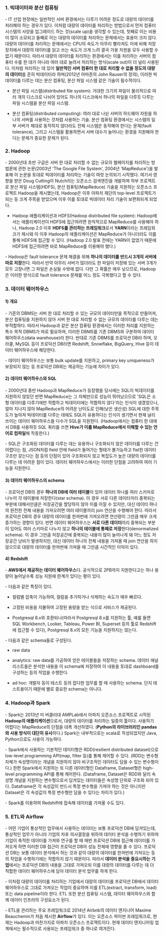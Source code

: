 ### 1. 빅데이터와 분산 컴퓨팅

\- IT 산업 현장에는 일반적인 서버 환경에서는 다루기 어려운 정도로 대량의 데이터를 처리해야 하는 경우가 있다. 이처럼 대량의 데이터를 처리하는 방법으로서 먼저 컴퓨터 시스템의 사양을 업그레이드 하는 것(scale up)을 생각할 수 있는데, 첫째로 이는 비용이 많이 소모되고 둘째로 이는 대량의 데이터를 처리하는 문제에서는 효용이 크지 않다. 대량의 데이터를 처리하는 문제에서는 CPU의 속도가 아무리 빨라져도 이에 비해 저장장치에서 대량의 데이터를 읽고 쓰는 속도가 크게 느려 결국 가용 자원을 모두 사용할 수 없기 때문이다. 따라서 대량의 데이터를 처리하는 환경에서는 이를 처리하는 서버의 컴퓨터 수를 한 대가 아니라 여러 대로 늘려서 처리하는 방식(scale out)이 더 널리 사용된다. 이처럼 처리하는 데 있어 **일반적인 서버 컴퓨터 한 대로 처리할 수 없을 정도의 대량의 데이터**를 흔히 빅데이터라 하며(2012년 아마존의 John Rauser의 정의), 이러한 빅데이터를 다루는 데는 분산 컴퓨팅, 분산 파일 시스템 같은 기술이 필수적이다.

- 분산 파일 시스템(distributed file system): 거대한 크기의 파일이 물리적으로 여러 개의 디스크로 나뉘어 있어도 하나의 디스크에서 하나의 파일을 다루듯 다루는 파일 시스템을 분산 파일 시스템.

- 분산 컴퓨팅(distributed computing): 여러 대로 나뉜 서버의 하드웨어 자원을 하나의 서버를 사용하는 것처럼 사용하는 기술. 분산 컴퓨팅 환경에서는 시스템의 일부 서버가 제대로 동작하지 않더라도 전체 시스템은 동작해야 한다는 문제(fault tolerance), 그리고 시스템을 활용하면서 서버 대수가 늘어나는 환경을 지원해야 한다는 문제가 중요한 문제가 된다.


### 2. Hadoop

\- 2000년대 초반 구글은 서버 한 대로 처리할 수 없는 규모의 웹페이지를 처리하는 방법론에 관한 논문(2003년 'The Google File System', 2004년 'MapReduce')을 발표해 이 논문을 토대로 빅데이터를 처리하는 기술이 여럿 논의되기 시작했다. 여기서 영향을 받은 Doug Cutting이 Nutch라는 오픈소스 검색엔진을 개발하며 하부 프로젝트로 분산 파일 시스템(HDFS), 분산 컴퓨팅(MapReduce) 기술을 지원하는 오픈소스 프로젝트 Hadoop을 제시했는데, Hadoop은 이후 아파치 재단의 top-level 프로젝트가 되는 등 크게 주목을 받았으며 이후 이를 토대로 빅데이터 처리 기술이 보편화되게 되었다.

- Hadoop 애플리케이션과 HDFS(Hadoop distributed file system): Hadoop에서는 애플리케이션이 HDFS에 접근하려면 원칙적으로 MapReduce를 사용해야 하나, Hadoop 2.0 이후 **HDFS를 관리하는 프레임워크**로서 **YARN**이라는 프레임워크가 제시돼 이 이후 Hadoop의 애플리케이션은 MapReduce가 아니더라도 이를 통해 HDFS에 접근할 수 있다. (Hadoop 2.0 발표 전에는 YARN이 없었기 때문에 HDFS에 접근하려면 바로 MapReduce를 이용해야 했다.)

\- Hadoop은 fault tolerance 문제 해결을 위해 **하나의 데이터를 반드시 3개의 서버에 따로 저장**한다. 따라서 만약 아무리 서버가 많더라도 한 파일이 저장돼 있는 서버 3개가 모두 고장나면 그 파일은 손실될 수밖에 없다. 다만 그 확률은 매우 낮으므로, Hadoop은 이러한 방식으로 fault tolerance 문제를 어느 정도 극복했다고 할 수 있다.



### 3. 데이터 웨어하우스

#### 1) 개요

\- 기존의 DBMS는 서버 한 대로 처리할 수 있는 규모의 데이터만을 목적으로 만들어져, 분산 컴퓨팅을 지원하지 않아 서버 한 대로 처리할 수 없는 규모의 데이터를 다루는 데는 부적합하다. 따라서 Hadoop과 같은 분산 컴퓨팅 환경에서는 이러한 처리를 지원하는 특수 목적 DBMS가 따로 필요하며, 이러한 DBMS를 기존 DBMS와 구분하여 데이터 웨어하우스(data warehouse)라 한다. 반대로 기존 DBMS를 프로덕션 DB라 하며, 오라클, MySQL 등이 프로덕션 DB라면 Redshift, Snowflake, BigQuery, Hive 등이 데이터 웨어하우스에 해당한다. 

\- 데이터 웨어하우스는 보통 bulk update를 지원하고, primary key uniqueness가 보장되지 않는 등 프로덕션 DB와는 제공하는 기능에 차이가 있다.

#### 2) 데이터 웨어하우스와 SQL

\- 2000년대 중반 Hadoop과 MapReduce가 등장했을 당시에는 SQL이 빅데이터를 지원하지 않았던 반면 MapReduce는 그 자체만으로 성능이 뛰어났으므로 'SQL은 소형 데이터를 다루기에만 적합하고 빅데이터에는 적합하지 않다'라는 인식이 생겼었으나, 얼마 지나지 않아  MapReduce의 어려운 난이도로 인해(낮은 생산성) SQL에 대한 주목도가 높아져 빅데이터를 다루는 데에도 SQL이 유용하다는 인식이 생기면서 현재 널리 쓰이는 데이터 웨어하우스들 다수가 SQL을 지원한다. (Hadoop에서는 컴퓨터 한 대에서 DB를 사용하듯 SQL 쿼리를 쓰면 **Hive가 이를 MapReduce에서 이해할 수 있는 언어로 컴파일**해 작동한다.)

\- SQL은 구조화된 데이터를 다루는 데는 유용하나 구조화되지 않은 데이터를 다루는 건 어렵다는 점, JSON처럼 field 안에 field가 들어가는 형태가 불가능하고 flat한 데이터 구조만 갖는다는 점 등의 단점이 있어 구조화되지 않고 복잡도가 높은 대량의 데이터를 다루는 데 어려운 점이 있다. 데이터 웨어하우스에서는 이러한 단점을 고려하여 여러 기능을 지원한다.


#### 3) 데이터 웨어하우스의 schema

\- 프로덕션 DB의 경우 **하나의 DB에 여러 테이블**이 있어 데이터 하나를 여러 스키마로 나누어 각 테이블에 저장한다(star schema). 이 경우 서로 다른 데이터끼리 중복되는 부분에 대해서만큼은 저장공간을 할당하지 않아 이를 아낄 수 있지만, 대신 데이터 하나의 완전한 전체 내용을 가져오려면 여러 테이블끼리 join 연산을 수행해야 한다. 따라서 프로덕션 DB의 경우 대량의 데이터를 한꺼번에 가져오려면 연산량이 그만큼 매우 크게 증가하는 경향이 있다. 반면 데이터 웨어하우스는 **서로 다른 데이터**끼리 중복되는 부분이 있어도 여러 스키마로 나누지 않고 **하나의 테이블에 통째로 저장**한다(denormalized schema). 이 경우 그만큼 저장공간에 중복되는 내용이 많이 늘어나게 돼 어느 정도 저장공간 낭비가 발생하지만, 대신 데이터 하나의 전체 내용을 가져올 때 join 연산을 하지 않으므로 대량의 데이터를 한꺼번에 가져올 때 그만큼 시간적인 이익이 있다.


#### 4) Redshift

\- **AWS에서 제공하는 데이터 웨어하우스**다. 공식적으로 2PB까지 지원한다고는 하나 용량이 늘어날수록 성능 지원에 한계가 있다는 평이 있다. 

\- 다음과 같은 특징이 있다.

- 컬럼별 압축이 가능하여, 컬럼을 추가하거나 삭제하는 속도가 매우 빠르다.

- 고정된 비용을 지불하여 고정된 용량을 받는 식으로 서비스가 제공된다.

- Postgresql 8.x와 호환되나(따라서 Postgresql 8.x를 지원하는 툴, 예를 들면 SQL Workbench, Looker, Tableau, Power BI, Superset 등의 툴로 Redshift에 접근할 수 있다), Postgresql 8.x의 모든 기능을 지원하지는 않는다. 

\- 다음과 같은 schema들로 구성된다.

- raw data

- analytics: raw data를 가공하여 얻은 테이블들을 저장하는 schema. 데이터 애널리스트들은 분석한 내용을 이 schema에 저장하여 이 내용을 토대로 dashboard를 구성하는 등의 작업을 수행한다.

- ad hoc: 개발자 등이 테스트 등의 잡다한 업무를 할 때 사용하는 schema. 단지 테스트용이기 때문에 별로 중요한 schema는 아니다.




### 4. Hadoop과 Spark

\- Spark는 2013년 미 버클리대 AMPLab에서 아파치 오픈소스 프로젝트로 시작된 **Hadoop의 애플리케이션**으로서, 대량의 데이터를 처리하는 일종의 툴이다. 사용하기 어렵다는 MapReduce의 단점을 대폭 개선하였다. (**Python의 라이브러리인 pandas와 사용 방식이 대단히 유사**하다.) Spark는 내부적으로는 scala로 작성되었지만 Java, Python으로도 사용이 가능하다.

\- Spark에서 사용하는 기본적인 데이터형은 RDD(resilient distributed dataset)으로 low-level programming API(map, filter 등)를 통해 제어할 수 있다. (RDD는 변수형 자체가 속성명이라는 개념을 지원하지 않아 비구조적인 데이터도 담을 수 있는 변수형이다.) 한편 Spark에서 지원하는 또 다른 데이터형인 Dataframe, Dataset형은 high-level programming API를 통해 제어한다. (Dataframe, Dataset은 RDD와 달리 속성명 개념을 지원하는 변수형으로서 담겨있는 데이터들은 속성명 단위로 구조화 되어 있다. Dataframe은 각 속성값이 반드시 특정 변수형을 가져야 하는 것은 아니지만 Dataset은 각 속성값이 특정 변수형만 담을 수 있다는 차이가 있다.)

\- Spark를 이용하여 Redshift에 접속해 데이터를 가져올 수도 있다.



### 5. ETL와 Airflow

\- 어떤 기업이 통상적인 업무에서 사용하는 데이터는 보통 프로덕션 DB에 담겨있는데, 통상적인 업무가 아니라 기업의 차후 의사결정을 위하여 데이터 분석을 수행하기 위하여 기업이 축적한 데이터를 가져와 연구를 할 때 매번 프로덕션 DB에 접근해 데이터를 가져오게 하면 이러한 DB 접근이 프로덕션 DB의 성능 전체에 영향을 줄 수 있다. 프로덕션 DB는 보통 데이터 분석에서 하는 것과 같이 대량의 데이터를 한꺼번에 가져오는 등의 작업을 수행하기에는 적합하지 않기 때문이다. 따라서 **데이터 분석을 중요시하는 기업**에서는 프로덕션 DB의 내용을 그대로 가져오되 이를 대량의 데이터를 다루는 데 더 적합한 데이터 웨어하우스에 담아 데이터 분석 업무를 하게 한다. 

\- 이처럼 대량의 데이터를 처리하는 기업에서 대량의 데이터를 프로덕션 DB에서 데이터 웨어하우스로 그대로 가져오는 작업이 중요하며 이를 ETL(extract, transform, load) 또는 data pipeline이라 한다. ETL 또한 분산 컴퓨팅 시스템, 데이터 웨어하우스와 함께 데이터 인프라의 구성요소가 된다.

\- ETL을 관리하는 주요 프레임워크로 2014년 Airbnb의 데이터 엔지니어 Maxime Beauchemin가 처음 제시한 **Airflow**가 있다. 이는 오픈소스 파이썬 프레임워크로, 현재는 Hadoop과 마찬가지로 아파치 오픈소스 프로젝트이다. 현재 데이터 엔지니어링 업계에서는 필수적으로 사용되는 프레임워크 중 하나로 여겨진다.


